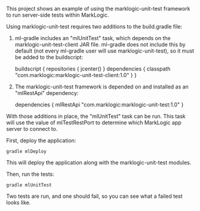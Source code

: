 This project shows an example of using the marklogic-unit-test framework to run server-side tests within MarkLogic.

Using marklogic-unit-test requires two additions to the build.gradle file:

1. ml-gradle includes an "mlUnitTest" task, which depends on the marklogic-unit-test-client JAR file. ml-gradle does not
include this by default (not every ml-gradle user will use marklogic-unit-test), so it must be added to the buildscript:

    buildscript {
      repositories {
        jcenter()
      }
      dependencies {
    	  classpath "com.marklogic:marklogic-unit-test-client:1.0"
      }
    }

1. The marklogic-unit-test framework is depended on and installed as an "mlRestApi" dependency:

    dependencies {
      mlRestApi "com.marklogic:marklogic-unit-test:1.0"
    }

With those additions in place, the "mlUnitTest" task can be run. This task will use the value of mlTestRestPort to 
determine which MarkLogic app server to connect to. 

First, deploy the application:

    gradle mlDeploy
    
This will deploy the application along with the marklogic-unit-test modules.

Then, run the tests:

    gradle mlUnitTest

Two tests are run, and one should fail, so you can see what a failed test looks like. 
